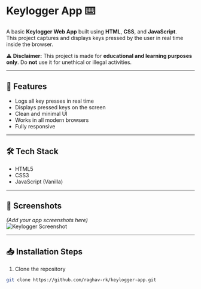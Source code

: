 # Keylogger App ⌨️

A basic **Keylogger Web App** built using **HTML**, **CSS**, and **JavaScript**.  
This project captures and displays keys pressed by the user in real time inside the browser.

⚠️ **Disclaimer:** This project is made for **educational and learning purposes only**. Do **not** use it for unethical or illegal activities.

---

## 🚀 Features

- Logs all key presses in real time  
- Displays pressed keys on the screen  
- Clean and minimal UI  
- Works in all modern browsers  
- Fully responsive

---

## 🛠️ Tech Stack

- HTML5  
- CSS3  
- JavaScript (Vanilla)

---

## 📸 Screenshots

*(Add your app screenshots here)*  
![Keylogger Screenshot](images/screenshot.png)

---

## 📥 Installation Steps

1. Clone the repository  
```bash
git clone https://github.com/raghav-rk/keylogger-app.git
